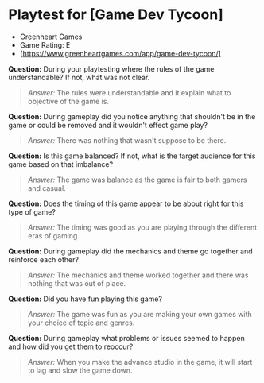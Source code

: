 # Playtest for [Game Dev Tycoon]

* Greenheart Games
* Game Rating: E
* [https://www.greenheartgames.com/app/game-dev-tycoon/]

**Question:** During your playtesting where the rules of the game understandable? If not, what was not clear.
> _Answer:_ The rules were understandable and it explain what to objective of the game is.

**Question:** During gameplay did you notice anything that shouldn't be in the game or could be removed and it wouldn't effect game play?
> _Answer:_ There was nothing that wasn't suppose to be there.

**Question:** Is this game balanced? If not, what is the target audience for this game based on that imbalance?
> _Answer:_ The game was balance as the game is fair to both gamers and casual.

**Question:** Does the timing of this game appear to be about right for this type of game?
> _Answer:_ The timing was good as you are playing through the different eras of gaming.

**Question:** During gameplay did the mechanics and theme go together and reinforce each other?
> _Answer:_ The mechanics and theme worked together and there was nothing that was out of place.

**Question:** Did you have fun playing this game?
> _Answer:_ The game was fun as you are making your own games with your choice of topic and genres.

**Question:** During gameplay what problems or issues seemed to happen and how did you get them to reoccur?
> _Answer:_ When you make the advance studio in the game, it will start to lag and slow the game down.
